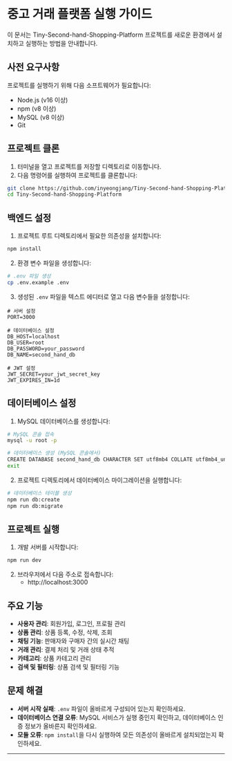 # 중고 거래 플랫폼 실행 가이드

이 문서는 Tiny-Second-hand-Shopping-Platform 프로젝트를 새로운 환경에서 설치하고 실행하는 방법을 안내합니다.

## 사전 요구사항

프로젝트를 실행하기 위해 다음 소프트웨어가 필요합니다:

- Node.js (v16 이상)
- npm (v8 이상)
- MySQL (v8 이상)
- Git

## 프로젝트 클론

1. 터미널을 열고 프로젝트를 저장할 디렉토리로 이동합니다.
2. 다음 명령어를 실행하여 프로젝트를 클론합니다:

```bash
git clone https://github.com/inyeongjang/Tiny-Second-hand-Shopping-Platform.git
cd Tiny-Second-hand-Shopping-Platform
```

## 백엔드 설정

1. 프로젝트 루트 디렉토리에서 필요한 의존성을 설치합니다:

```bash
npm install
```

2. 환경 변수 파일을 생성합니다:

```bash
# .env 파일 생성
cp .env.example .env
```

3. 생성된 `.env` 파일을 텍스트 에디터로 열고 다음 변수들을 설정합니다:

```
# 서버 설정
PORT=3000

# 데이터베이스 설정
DB_HOST=localhost
DB_USER=root
DB_PASSWORD=your_password
DB_NAME=second_hand_db

# JWT 설정
JWT_SECRET=your_jwt_secret_key
JWT_EXPIRES_IN=1d
```

## 데이터베이스 설정

1. MySQL 데이터베이스를 생성합니다:

```bash
# MySQL 콘솔 접속
mysql -u root -p

# 데이터베이스 생성 (MySQL 콘솔에서)
CREATE DATABASE second_hand_db CHARACTER SET utf8mb4 COLLATE utf8mb4_unicode_ci;
exit
```

2. 프로젝트 디렉토리에서 데이터베이스 마이그레이션을 실행합니다:

```bash
# 데이터베이스 테이블 생성
npm run db:create
npm run db:migrate
```

## 프로젝트 실행

1. 개발 서버를 시작합니다:

```bash
npm run dev
```

2. 브라우저에서 다음 주소로 접속합니다:
   - http://localhost:3000

## 주요 기능

- **사용자 관리**: 회원가입, 로그인, 프로필 관리
- **상품 관리**: 상품 등록, 수정, 삭제, 조회
- **채팅 기능**: 판매자와 구매자 간의 실시간 채팅
- **거래 관리**: 결제 처리 및 거래 상태 추적
- **카테고리**: 상품 카테고리 관리
- **검색 및 필터링**: 상품 검색 및 필터링 기능

## 문제 해결

- **서버 시작 실패**: `.env` 파일이 올바르게 구성되어 있는지 확인하세요.
- **데이터베이스 연결 오류**: MySQL 서비스가 실행 중인지 확인하고, 데이터베이스 인증 정보가 올바른지 확인하세요.
- **모듈 오류**: `npm install`을 다시 실행하여 모든 의존성이 올바르게 설치되었는지 확인하세요.

---



